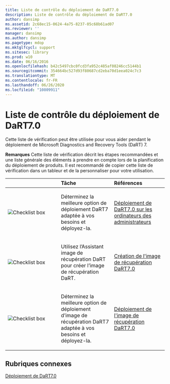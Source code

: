 ```yaml
---
title: Liste de contrôle du déploiement de DaRT7.0
description: Liste de contrôle du déploiement de DaRT7.0
author: dansimp
ms.assetid: 2c68ec15-0624-4a75-8237-05c68b61ad07
ms.reviewer: ''
manager: dansimp
ms.author: dansimp
ms.pagetype: mdop
ms.mktglfcycl: support
ms.sitesec: library
ms.prod: w10
ms.date: 06/16/2016
ms.openlocfilehash: b42c5497cbc0fcd3fa952c485af08246cc5144b1
ms.sourcegitcommit: 354664bc527d93f80687cd2eba70d1eea024c7c3
ms.translationtype: MT
ms.contentlocale: fr-FR
ms.lasthandoff: 06/26/2020
ms.locfileid: "10809911"
---
```

# Liste de contrôle du déploiement de DaRT7.0


Cette liste de vérification peut être utilisée pour vous aider pendant le déploiement de Microsoft Diagnostics and Recovery Tools (DaRT) 7.

**Remarques**  Cette liste de vérification décrit les étapes recommandées et une liste générale des éléments à prendre en compte lors de la planification du déploiement de produits. Il est recommandé de copier cette liste de vérification dans un tableur et de la personnaliser pour votre utilisation.

 

<table>
<colgroup>
<col width="33%" />
<col width="33%" />
<col width="33%" />
</colgroup>
<thead>
<tr class="header">
<th align="left"></th>
<th align="left">Tâche</th>
<th align="left">Références</th>
</tr>
</thead>
<tbody>
<tr class="odd">
<td align="left"><img src="images/checklistbox.gif" alt="Checklist box" /></td>
<td align="left"><p>Déterminez la meilleure option de déploiement DaRT7 adaptée à vos besoins et déployez-la.</p></td>
<td align="left"><p><a href="deploying-dart-70-to-administrator-computers-dart-7.md" data-raw-source="[Deploying DaRT 7.0 to Administrator Computers](deploying-dart-70-to-administrator-computers-dart-7.md)">Déploiement de DaRT7.0 sur les ordinateurs des administrateurs</a></p></td>
</tr>
<tr class="even">
<td align="left"><img src="images/checklistbox.gif" alt="Checklist box" /></td>
<td align="left"><p>Utilisez l’Assistant image de récupération DaRT pour créer l’image de récupération DaRT.</p></td>
<td align="left"><p><a href="creating-the-dart-70-recovery-image-dart-7.md" data-raw-source="[Creating the DaRT 7.0 Recovery Image](creating-the-dart-70-recovery-image-dart-7.md)">Création de l'image de récupération DaRT7.0</a></p></td>
</tr>
<tr class="odd">
<td align="left"><img src="images/checklistbox.gif" alt="Checklist box" /></td>
<td align="left"><p>Déterminez la meilleure option de déploiement d’image de récupération DaRT7 adaptée à vos besoins et déployez-la.</p></td>
<td align="left"><p><a href="deploying-the-dart-70-recovery-image-dart-7.md" data-raw-source="[Deploying the DaRT 7.0 Recovery Image](deploying-the-dart-70-recovery-image-dart-7.md)">Déploiement de l'image de récupération DaRT7.0</a></p></td>
</tr>
</tbody>
</table>

 

## Rubriques connexes


[Déploiement de DaRT7.0](deploying-dart-70-new-ia.md)

 

 





